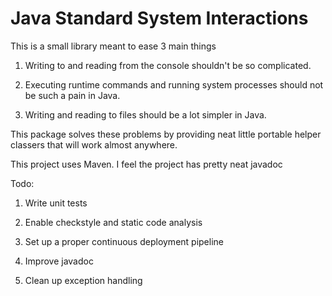 # Java Standard System Interactions

This is a small library meant to ease 3 main things

1. Writing to and reading from the console shouldn't be so complicated.

2. Executing runtime commands and running system processes should not be such a pain in Java.

3. Writing and reading to files should be a lot simpler in Java.

This package solves these problems by providing neat little portable helper classers that will work almost anywhere. 

This project uses Maven. I feel the project has pretty neat javadoc

Todo:
1. Write unit tests

2. Enable checkstyle and static code analysis

3. Set up a proper continuous deployment pipeline

4. Improve javadoc

5. Clean up exception handling
